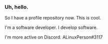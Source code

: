 ### Uh, hello.

So I have a profile repository now. This is cool.

I'm a software developer. I develop software.

I'm more active on Discord. ALinuxPerson#3117
